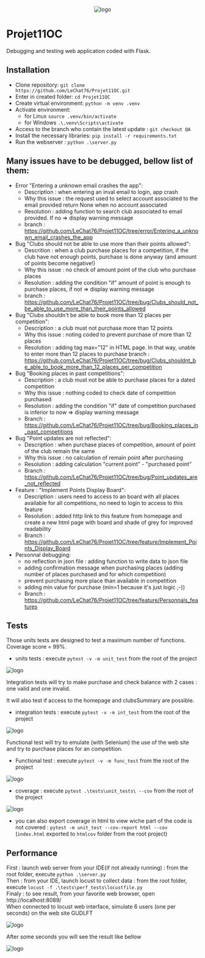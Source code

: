 <p align="center">
    <img alt="logo" src="https://github.com/LeChat76/Projet10OC/assets/119883313/881f780c-7907-4f44-b294-7c3bb0b66dda">
</p>

# Projet11OC
Debugging and testing web application coded with Flask.

## Installation
* Clone repository: `git clone https://github.com/LeChat76/Projet11OC.git`  
* Enter in created folder: `cd Projet11OC`  
* Create virtual environment: `python -m venv .venv`  
* Activate environment:  
    * for Linux `source .venv/bin/activate`  
    * for Windows `.\.venv\Scripts\activate`  
* Access to the branch who contain the latest update : `git checkout QA`
* Install the necessary libraries: `pip install -r requirements.txt` 
* Run the webserver : `python .\server.py`  

## Many issues have to be debugged, bellow list of them:
* Error "Entering a unknown email crashes the app":
  * Description : when entering an inval email to login, app crash
  * Why this issue : the request used to select account associated to the email provided return None when no account associated
  * Resolution : adding function to search club associated to email provided. If no => display warning message
  * branch : https://github.com/LeChat76/Projet11OC/tree/error/Entering_a_unknown_email_crashes_the_app
* Bug "Clubs should not be able to use more than their points allowed":
  * Descrition : when a club purchase places for a competition, if the club have not enough points, purchase is done anyway (and amount of points become negative!)
  * Why this issue : no check of amount point of the club who purchase places
  * Resolution : adding the condition "if" amount of point is enough to purchase places, if not => display warning message
  * branch : https://github.com/LeChat76/Projet11OC/tree/bug/Clubs_should_not_be_able_to_use_more_than_their_points_allowed
* Bug "Clubs shouldn't be able to book more than 12 places per competition":
  * Description : a club must not purchase more than 12 points
  * Why this issue : noting coded to prevent purchase of more than 12 places
  * Resolution : adding tag max="12" in HTML page. In that way, unable to enter more than 12 places to purchase
  branch : https://github.com/LeChat76/Projet11OC/tree/bug/Clubs_shouldnt_be_able_to_book_more_than_12_places_per_competition 
* Bug "Booking places in past competitions":
  * Description : a club must not be able to purchase places for a dated competition
  * Why this issue : nothing coded to check date of competition purchased
  * Resolution : adding the condition "if" date of competition purchased is inferior to now => display warning message
  * Branch : https://github.com/LeChat76/Projet11OC/tree/bug/Booking_places_in_past_competitions
* Bug "Point updates are not reflected":
  * Description : when purchase places of competition, amount of point of the club remain the same
  * Why this issue : no calculation of remain point after purchasing
  * Resolution : adding calculation "current point" - "purchased point"
  * Branch : https://github.com/LeChat76/Projet11OC/tree/bug/Point_updates_are_not_reflected
* Feature : "Implement Points Display Board":
  * Description : users need to access to an board with all places available for all competitions, no need to login to access to this feature
  * Resolution : added http link to this feature from homepage and create a new html page with board and shade of grey for improved readability
  * Branch : https://github.com/LeChat76/Projet11OC/tree/feature/Implement_Points_Display_Board
* Personnal debugging:
  * no reflection in json file : adding function to write data to json file
  * adding confirmation message when purchasing places (adding number of places purchased and for which competition)
  * prevent purchasing more place than available in competition
  * adding min value for purchase (min=1 because it's just logic ;-))
  * Branch : https://github.com/LeChat76/Projet11OC/tree/feature/Personnals_features

## Tests
Those units tests are designed to test a maximum number of functions. Coverage score = 99%.
* units tests : execute `pytest -v -m unit_test` from the root of the project
<p align="left">
    <img alt="logo" src="https://github.com/LeChat76/Projet11OC/assets/119883313/97001821-5618-4e6e-96c3-326c406cadd1">
</p>
Integration tests will try to make purchase and check balance with 2 cases : one valid and one invalid.  

It will also test if access to the homepage and clubsSummary are possible.
* integration tests : execute `pytest -v -m int_test` from the root of the project  
<p align="left">
    <img alt="logo" src="https://github.com/LeChat76/Projet11OC/assets/119883313/819082e9-c3b5-4834-91ab-7b9249b36f50">
</p>

Functional test will try to emulate (with Selenium) the use of the web site and try to purchase places for an competition.  
* Functional test : execute `pytest -v -m func_test` from the root of the project
<p align="left">
    <img alt="logo" src="https://github.com/LeChat76/Projet11OC/assets/119883313/035f8a43-b82e-423d-b26a-6802666b0725">
</p>

* coverage : execute `pytest .\tests\unit_tests\ --cov` from the root of the project
<p align="left">
    <img alt="logo" src="https://github.com/LeChat76/Projet11OC/assets/119883313/8697a3ca-cf74-400b-b361-349c33a18956">
</p>

* you can also export coverage in html to view wiche part of the code is not covered : `pytest -m unit_test --cov-report html --cov`  
(`index.html` exported to `htmlcov` folder from the root project)

## Performance
First : launch web server from your IDE(if not already running) : from the root folder, execute `python .\server.py`  
Then : from your IDE, launch locust to collect data : from the root folder, execute `locust -f .\tests\perf_tests\locustfile.py`  
Finaly : to see result, from your favorite web browser, open http://localhost:8089/  
When connected to locust web interface, simulate 6 users (one per seconds) on the web site GUDLFT  <p align="left">
<p align="left">
    <img alt="logo" src="https://github.com/LeChat76/Projet11OC/assets/119883313/e2b9f675-0799-4e8e-b663-b8d0945904ca">
</p>

After some seconds you will see the result like bellow  
<p align="left">
    <img alt="logo" src="https://github.com/LeChat76/Projet11OC/assets/119883313/0072d722-cdf3-4ebc-87d5-94eb67c25ace">
</p>